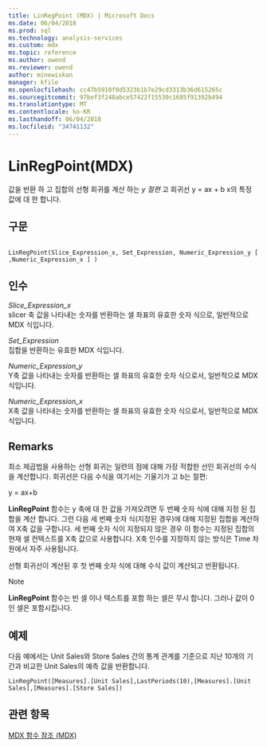 ```yaml
---
title: LinRegPoint (MDX) | Microsoft Docs
ms.date: 06/04/2018
ms.prod: sql
ms.technology: analysis-services
ms.custom: mdx
ms.topic: reference
ms.author: owend
ms.reviewer: owend
author: minewiskan
manager: kfile
ms.openlocfilehash: cc47b5910f0d5323b1b7e29cd3313b36d615265c
ms.sourcegitcommit: 97bef3f248abce57422f15530c1685f91392b494
ms.translationtype: MT
ms.contentlocale: ko-KR
ms.lasthandoff: 06/04/2018
ms.locfileid: "34741132"
---
```

# <a name="linregpoint-mdx"></a>LinRegPoint(MDX)


  값을 반환 하 고 집합의 선형 회귀를 계산 하는 *y 절편* 고 회귀선 y = ax + b x의 특정 값에 대 한 합니다.  
  
## <a name="syntax"></a>구문  
  
```  
  
LinRegPoint(Slice_Expression_x, Set_Expression, Numeric_Expression_y [ ,Numeric_Expression_x ] )  
```  
  
## <a name="arguments"></a>인수  
 *Slice_Expression_x*  
 slicer 축 값을 나타내는 숫자를 반환하는 셀 좌표의 유효한 숫자 식으로, 일반적으로 MDX 식입니다.  
  
 *Set_Expression*  
 집합을 반환하는 유효한 MDX 식입니다.  
  
 *Numeric_Expression_y*  
 Y축 값을 나타내는 숫자를 반환하는 셀 좌표의 유효한 숫자 식으로서, 일반적으로 MDX 식입니다.  
  
 *Numeric_Expression_x*  
 X축 값을 나타내는 숫자를 반환하는 셀 좌표의 유효한 숫자 식으로서, 일반적으로 MDX 식입니다.  
  
## <a name="remarks"></a>Remarks  
 최소 제곱법을 사용하는 선형 회귀는 일련의 점에 대해 가장 적합한 선인 회귀선의 수식을 계산합니다. 회귀선은 다음 수식을 여기서는 기울기가 고 b는 절편:  
  
 y = ax+b  
  
 **LinRegPoint** 함수는 y 축에 대 한 값을 가져오려면 두 번째 숫자 식에 대해 지정 된 집합을 계산 합니다. 그런 다음 세 번째 숫자 식(지정된 경우)에 대해 지정된 집합을 계산하여 X축 값을 구합니다. 세 번째 숫자 식이 지정되지 않은 경우 이 함수는 지정된 집합의 현재 셀 컨텍스트를 X축 값으로 사용합니다. X축 인수를 지정하지 않는 방식은 Time 차원에서 자주 사용됩니다.  
  
 선형 회귀선이 계산된 후 첫 번째 숫자 식에 대해 수식 값이 계산되고 반환됩니다.  
  
> [!NOTE]  
>  **LinRegPoint** 함수는 빈 셀 이나 텍스트를 포함 하는 셀은 무시 합니다. 그러나 값이 0인 셀은 포함시킵니다.  
  
## <a name="example"></a>예제  
 다음 예에서는 Unit Sales와 Store Sales 간의 통계 관계를 기준으로 지난 10개의 기간과 비교한 Unit Sales의 예측 값을 반환합니다.  
  
```  
LinRegPoint([Measures].[Unit Sales],LastPeriods(10),[Measures].[Unit Sales],[Measures].[Store Sales])  
```  
  
## <a name="see-also"></a>관련 항목  
 [MDX 함수 참조 &#40;MDX&#41;](../mdx/mdx-function-reference-mdx.md)  
  
  
